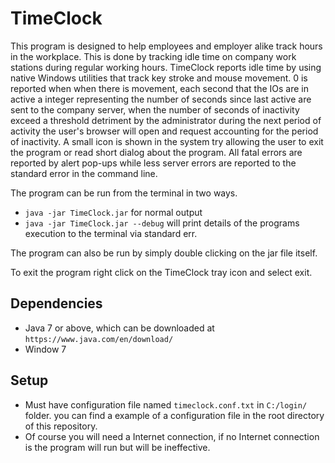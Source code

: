 TimeClock
==========

This program is designed to help employees and employer
alike track hours in the workplace. This is done by tracking idle time on
company work stations during regular working hours. TimeClock reports idle
time by using native Windows utilities that track key stroke and mouse movement.
0 is reported when when there is movement, each second that the IOs are in active
a integer representing the number of seconds since last active are sent to the 
company server, when the number of seconds of inactivity exceed a threshold 
detriment by the administrator during the next period of activity the user's 
browser will open and request accounting for the period of inactivity. A small 
icon is shown in the system try allowing the user to exit the program or read 
short dialog about the program. All fatal errors are reported by alert pop-ups 
while less server errors are reported to the standard error in the command line. 

The program can be run from the terminal in two ways.
- ````java -jar TimeClock.jar```` for normal output
- ````java -jar TimeClock.jar --debug```` will print details of the programs
execution to the terminal via standard err.

The program can also be run by simply double clicking on the jar file itself.

To exit the program right click on the TimeClock tray icon and select exit.

Dependencies
------------
- Java 7 or above, which can be downloaded at ````https://www.java.com/en/download/````
- Window 7

Setup
-----
- Must have configuration file named ````timeclock.conf.txt```` in ````C:/login/```` folder.
you can find a example of a configuration file in the root directory of this
repository.
- Of course you will need a Internet connection, if no Internet connection is 
the program will run but will be ineffective.